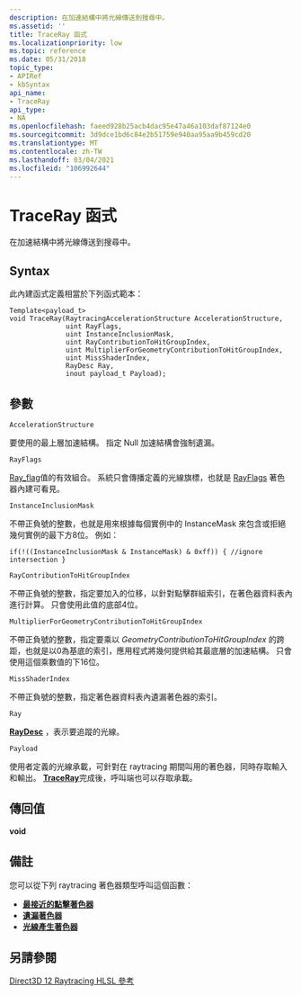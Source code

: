 ```yaml
---
description: 在加速結構中將光線傳送到搜尋中。
ms.assetid: ''
title: TraceRay 函式
ms.localizationpriority: low
ms.topic: reference
ms.date: 05/31/2018
topic_type:
- APIRef
- kbSyntax
api_name:
- TraceRay
api_type:
- NA
ms.openlocfilehash: faeed928b25acb4dac95e47a46a103daf87124e0
ms.sourcegitcommit: 3d9dce1bd6c84e2b51759e940aa95aa9b459cd20
ms.translationtype: MT
ms.contentlocale: zh-TW
ms.lasthandoff: 03/04/2021
ms.locfileid: "106992644"
---
```

# <a name="traceray-function"></a>TraceRay 函式

在加速結構中將光線傳送到搜尋中。

## <a name="syntax"></a>Syntax
此內建函式定義相當於下列函式範本：

```
Template<payload_t>
void TraceRay(RaytracingAccelerationStructure AccelerationStructure,
              uint RayFlags,
              uint InstanceInclusionMask,
              uint RayContributionToHitGroupIndex,
              uint MultiplierForGeometryContributionToHitGroupIndex,
              uint MissShaderIndex,
              RayDesc Ray,
              inout payload_t Payload);

```



## <a name="parameters"></a>參數

`AccelerationStructure`

要使用的最上層加速結構。 指定 Null 加速結構會強制遺漏。

`RayFlags`

[Ray_flag](ray_flag.md)值的有效組合。 系統只會傳播定義的光線旗標，也就是 [RayFlags](rayflags.md) 著色器內建可看見。

`InstanceInclusionMask`

不帶正負號的整數，也就是用來根據每個實例中的 InstanceMask 來包含或拒絕幾何實例的最下方8位。 例如：
```
if(!((InstanceInclusionMask & InstanceMask) & 0xff)) { //ignore intersection }
```

`RayContributionToHitGroupIndex`

不帶正負號的整數，指定要加入的位移，以針對點擊群組索引，在著色器資料表內進行計算。  只會使用此值的底部4位。

`MultiplierForGeometryContributionToHitGroupIndex`

不帶正負號的整數，指定要乘以 *GeometryContributionToHitGroupIndex* 的跨距，也就是以0為基底的索引，應用程式將幾何提供給其最底層的加速結構。 只會使用這個乘數值的下16位。

`MissShaderIndex`

不帶正負號的整數，指定著色器資料表內遺漏著色器的索引。

`Ray`

[**RayDesc**](raydesc.md) ，表示要追蹤的光線。

`Payload`

使用者定義的光線承載，可針對在 raytracing 期間叫用的著色器，同時存取輸入和輸出。  [**TraceRay**](traceray-function.md)完成後，呼叫端也可以存取承載。

## <a name="return-value"></a>傳回值

**void**

## <a name="remarks"></a>備註

您可以從下列 raytracing 著色器類型呼叫這個函數：

* [**最接近的點擊著色器**](closest-hit-shader.md)
* [**遺漏著色器**](miss-shader.md)
* [**光線產生著色器**](ray-generation-shader.md)



## <a name="see-also"></a>另請參閱

<dl> <dt>

[Direct3D 12 Raytracing HLSL 參考](direct3d-12-raytracing-hlsl-reference.md)
</dt> </dl>

 

 




